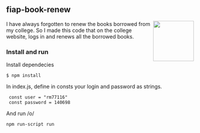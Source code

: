 
## fiap-book-renew
  <img src="https://user-images.githubusercontent.com/10379601/29446482-04f7036a-841f-11e7-9872-91d1fc2ea683.png" height="109" align="right">
I have always forgotten to renew the books borrowed from my college.
So I made this code that on the college website, logs in and renews all the borrowed books.

### Install and run 
Install dependecies
```
$ npm install
```
In index.js, define in consts your login and password as strings.
```
 const user = "rm77116"
 const password = 140698
```
And run /o/
```
npm run-script run
```